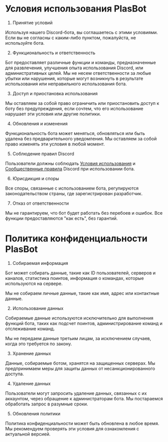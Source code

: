 # Условия использования PlasBot

1. Принятие условий
 
Используя нашего Discord-бота, вы соглашаетесь с этими условиями. Если вы не согласны с каким-либо пунктом, пожалуйста, не используйте бота.


2. Функциональность и ответственность

Бот предоставляет различные функции и команды, предназначенные для развлечения, улучшения опыта использования Discord, или административных целей. Мы не несем ответственности за любые убытки или нарушения, которые могут возникнуть в результате использования или неправильного использования бота.


3. Доступ и приостановка использования

Мы оставляем за собой право ограничить или приостановить доступ к боту без предупреждения, если сочтем, что его использование нарушает эти условия или другие политики.


4. Обновления и изменения

Функциональность бота может меняться, обновляться или быть удалена без предварительного уведомления. Мы оставляем за собой право изменять эти условия в любой момент.


5. Соблюдение правил Discord

Пользователи должны соблюдать [Условия использования](https://discord.com/terms) и [Сообщественные правила](https://discord.com/guidelines) Discord при использовании бота.

6. Юрисдикция и споры

Все споры, связанные с использованием бота, регулируются законодательством страны, где зарегистрирован разработчик.


7. Отказ от ответственности

Мы не гарантируем, что бот будет работать без перебоев и ошибок. Все функции предоставляются "как есть", без гарантий.


# Политика конфиденциальности PlasBot

1. Собираемая информация

Бот может собирать данные, такие как ID пользователей, серверов и каналов, статистика поинтов, информация о командах, которые используются на сервере.

Мы не собираем личные данные, такие как имя, адрес или контактные данные.



2. Использование данных

Собираемые данные используются исключительно для выполнения функций бота, таких как подсчет поинтов, администрирование команд и отслеживание команд.

Мы не передаем данные третьим лицам, за исключением случаев, когда это требуется по закону.



3. Хранение данных

Данные, собираемые ботом, хранятся на защищенных серверах. Мы предпринимаем меры для защиты данных от несанкционированного доступа.



4. Удаление данных

Пользователи могут запросить удаление данных, связанных с их аккаунтом, через обращение к администраторам бота. Мы постараемся обработать запрос в разумные сроки.



5. Обновления политики

Политика конфиденциальности может быть обновлена в любое время. Мы рекомендуем проверять эти условия для ознакомления с актуальной версией.
